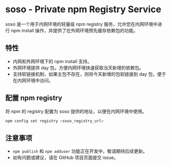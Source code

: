 # soso - Private npm Registry Service

soso 是一个用于内网环境的轻量级 npm registry 服务，允许您在内网环境中进行 npm install 操作，并提供了在外网环境预先缓存依赖包的功能。

## 特性

- 内网和外网环境下的 npm install 支持。
- 外网环境提供 day 包，方便内网环境快速获取当天新增的依赖包。
- 支持软链接机制，如果主包不存在，则将今天新增的包软链接到 day 包，便于在内网环境中访问。

## 配置 npm registry

将 npm 的 registry 配置为 soso 提供的地址，以便在内网环境中使用。

```bash
npm config set registry <soso_registry_url>
```

## 注意事项

- `npm publish` 和 `npm adduser` 功能正在开发中，敬请期待后续更新。
- 如有问题或建议，请在 GitHub 项目页面提交 issue。
